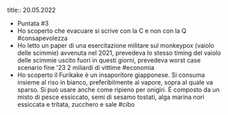 title:: 20.05.2022

- Puntata #3
- Ho scoperto che evacuare si scrive con la C e non con la Q #consapevolezza
- Ho letto un paper di una esercitazione militare sul monkeypox (vaiolo delle scimmie) avvenuta nel 2021, prevedeva lo stesso timing del vaiolo delle scimmie uscito fuori in questi giorni, prevedeva worst case scenario fine '23 2 miliardi di vittime #economia
- Ho scoperto il Furikake è un insaporitore giapponese. Si consuma insieme al riso in bianco, preferibilmente al vapore, sopra al quale va sparso. Si può usare anche come ripieno per onigiri. È composto da un misto di pesce essiccato, semi di sesamo tostati, alga marina nori essiccata e tritata, zucchero e sale #cibo